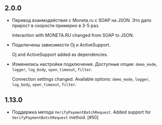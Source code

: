## 2.0.0

- Перевод взаимодействия с Moneta.ru с SOAP на JSON. Это дало прирост в скорости примерно в 3-5 раз.
  
  Interaction with MONETA.RU changed from SOAP to JSON.
  
- Подключены зависимости Oj и ActiveSupport.
  
  Oj and ActiveSupport added as dependencies.
  
- Изменились настройки подключения. Доступные опции: `demo_mode`, `logger`, `log_body`, `open_timeout`, `filter`.
  
  Connection settings changed. Available options: `demo_mode`, `logger`, `log_body`, `open_timeout`, `filter`.

## 1.13.0

- Поддержка метода `VerifyPaymentBatchRequest`. Added support for `VerifyPaymentBatchRequest` method. [#50]
